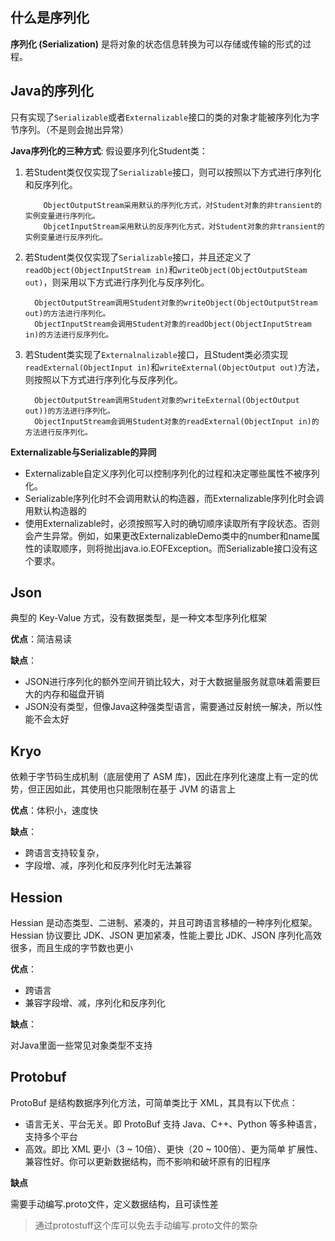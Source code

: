 ## 什么是序列化
**序列化 (Serialization)** 是将对象的状态信息转换为可以存储或传输的形式的过程。

## Java的序列化

 只有实现了`Serializable`或者`Externalizable`接口的类的对象才能被序列化为字节序列。（不是则会抛出异常）

**Java序列化的三种方式**:
假设要序列化Student类：
  1. 若Student类仅仅实现了`Serializable`接口，则可以按照以下方式进行序列化和反序列化。

             ObjectOutputStream采用默认的序列化方式，对Student对象的非transient的实例变量进行序列化。 
             ObjcetInputStream采用默认的反序列化方式，对Student对象的非transient的实例变量进行反序列化。

  2. 若Student类仅仅实现了`Serializable`接口，并且还定义了`readObject(ObjectInputStream in)`和`writeObject(ObjectOutputSteam out)`，则采用以下方式进行序列化与反序列化。

           ObjectOutputStream调用Student对象的writeObject(ObjectOutputStream out)的方法进行序列化。 
           ObjectInputStream会调用Student对象的readObject(ObjectInputStream in)的方法进行反序列化。

  3. 若Student类实现了`Externalnalizable`接口，且Student类必须实现`readExternal(ObjectInput in)`和`writeExternal(ObjectOutput out)`方法，则按照以下方式进行序列化与反序列化。

           ObjectOutputStream调用Student对象的writeExternal(ObjectOutput out))的方法进行序列化。 
           ObjectInputStream会调用Student对象的readExternal(ObjectInput in)的方法进行反序列化。

**Externalizable与Serializable的异同**


* Externalizable自定义序列化可以控制序列化的过程和决定哪些属性不被序列化。
* Serializable序列化时不会调用默认的构造器，而Externalizable序列化时会调用默认构造器的
* 使用Externalizable时，必须按照写入时的确切顺序读取所有字段状态。否则会产生异常。例如，如果更改ExternalizableDemo类中的number和name属性的读取顺序，则将抛出java.io.EOFException。而Serializable接口没有这个要求。
## Json

典型的 Key-Value 方式，没有数据类型，是一种文本型序列化框架

**优点**：简洁易读

**缺点**：	
* JSON进行序列化的额外空间开销比较大，对于大数据量服务就意味着需要巨大的内存和磁盘开销
* JSON没有类型，但像Java这种强类型语言，需要通过反射统一解决，所以性能不会太好

## Kryo

依赖于字节码生成机制（底层使用了 ASM 库)，因此在序列化速度上有一定的优势，但正因如此，其使用也只能限制在基于 JVM 的语言上

**优点**：体积小，速度快

**缺点**：
* 跨语言支持较复杂，
* 字段增、减，序列化和反序列化时无法兼容
## Hession

Hessian 是动态类型、二进制、紧凑的，并且可跨语言移植的一种序列化框架。Hessian 协议要比 JDK、JSON 更加紧凑，性能上要比 JDK、JSON 序列化高效很多，而且生成的字节数也更小

**优点**：
* 跨语言
* 兼容字段增、减，序列化和反序列化

**缺点**： 

对Java里面一些常见对象类型不支持
## Protobuf
ProtoBuf 是结构数据序列化方法，可简单类比于 XML，其具有以下优点：
* 语言无关、平台无关。即 ProtoBuf 支持 Java、C++、Python 等多种语言，支持多个平台
* 高效。即比 XML 更小（3 ~ 10倍）、更快（20 ~ 100倍）、更为简单
扩展性、兼容性好。你可以更新数据结构，而不影响和破坏原有的旧程序

**缺点**

需要手动编写.proto文件，定义数据结构，且可读性差
>通过protostuff这个库可以免去手动编写.proto文件的繁杂